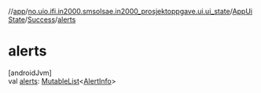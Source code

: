 //[app](../../../../index.md)/[no.uio.ifi.in2000.smsolsae.in2000_prosjektoppgave.ui.ui_state](../../index.md)/[AppUiState](../index.md)/[Success](index.md)/[alerts](alerts.md)

# alerts

[androidJvm]\
val [alerts](alerts.md): [MutableList](https://kotlinlang.org/api/latest/jvm/stdlib/kotlin.collections/-mutable-list/index.html)&lt;[AlertInfo](../../-alert-info/index.md)&gt;
